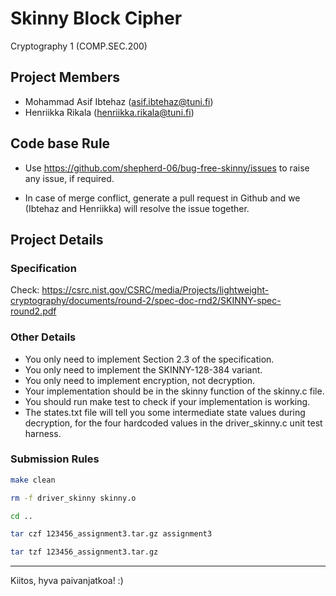 # Skinny Block Cipher

Cryptography 1 (COMP.SEC.200)

## Project Members

* Mohammad Asif Ibtehaz (asif.ibtehaz@tuni.fi)
* Henriikka Rikala (henriikka.rikala@tuni.fi)

## Code base Rule

* Use <https://github.com/shepherd-06/bug-free-skinny/issues> to raise any issue, if required.

* In case of merge conflict, generate a pull request in Github and we (Ibtehaz and Henriikka) will resolve the issue together.

## Project Details

### Specification

Check: <https://csrc.nist.gov/CSRC/media/Projects/lightweight-cryptography/documents/round-2/spec-doc-rnd2/SKINNY-spec-round2.pdf>

### Other Details

* You only need to implement Section 2.3 of the specification.
* You only need to implement the SKINNY-128-384 variant.
* You only need to implement encryption, not decryption.
* Your implementation should be in the skinny function of the skinny.c file.
* You should run make test to check if your implementation is working.
* The states.txt file will tell you some intermediate state values during decryption, for the four hardcoded values in the driver_skinny.c unit test harness.

### Submission Rules

```bash
make clean

rm -f driver_skinny skinny.o

cd ..

tar czf 123456_assignment3.tar.gz assignment3

tar tzf 123456_assignment3.tar.gz
```

------
Kiitos, hyva paivanjatkoa! :)